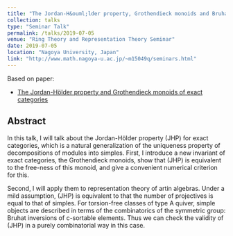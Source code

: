 ```yaml
---
title: "The Jordan-H&ouml;lder property, Grothendieck monoids and Bruhat inversions"
collection: talks
type: "Seminar Talk"
permalink: /talks/2019-07-05
venue: "Ring Theory and Representation Theory Seminar"
date: 2019-07-05
location: "Nagoya University, Japan"
link: "http://www.math.nagoya-u.ac.jp/~m15049q/seminars.html"
---
```


Based on paper:
- [The Jordan-H&ouml;lder property and Grothendieck monoids of exact categories](/paper/JHP)

## Abstract
In this talk, I will talk about the Jordan-H&ouml;lder property (JHP) for exact categories, which is a natural generalization of the uniqueness property of decompositions of modules into simples. First, I introduce a new invariant of exact categories, the Grothendieck monoids, show that (JHP) is equivalent to the free-ness of this monoid, and give a convenient numerical criterion for this.

Second, I will apply them to representation theory of artin algebras. Under a mild assumption, (JHP) is equivalent to that the number of projectives is equal to that of simples. For torsion-free classes of type A quiver, simple objects are described in terms of the combinatorics of the symmetric group: Bruhat inversions of c-sortable elements. Thus we can check the validity of (JHP) in a purely combinatorial way in this case.
